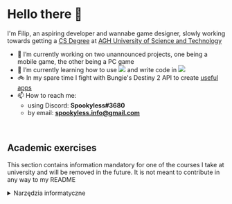 # Hello there 👋

I'm Filip, an aspiring developer and wannabe game designer, slowly working towards getting a [CS Degree](https://sylabusy.agh.edu.pl/en/1/2/18/1/4/16/140) at [AGH University of Science and Technology](https://www.agh.edu.pl/)

- 🔭 I’m currently working on two unannounced projects, one being a mobile game, the other being a PC game
- 🌱 I’m currently learning how to use <img src="https://img.shields.io/badge/Unity-FFFFFF?logo=Unity&logoColor=black&style=flat"/> and write code in <img src="https://img.shields.io/badge/C-A8B9CC?logo=C&logoColor=black&style=flat"/>
- 🚲 In my spare time I fight with Bungie's Destiny 2 API to create [useful apps](https://link_will_be_added_in_the_future)
- 📫 How to reach me:
  - using Discord: **Spookyless#3680**
  - by email: **spookyless.info@gmail.com**

<br/>

## Academic exercises

This section contains information mandatory for one of the courses I take at university and will be removed in the future. It is not meant to contribute in any way to my README

<details>
<summary>Narzędzia informatyczne</summary>
  
<br/>
  
<pre>
:)
</pre>
</details>
